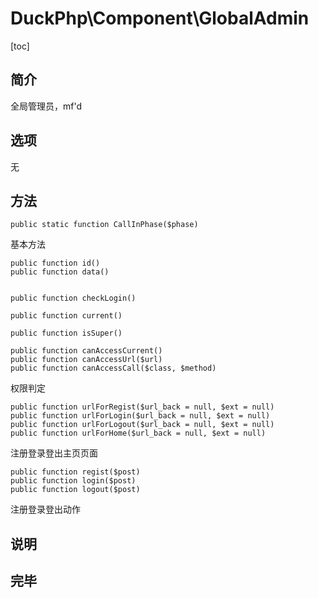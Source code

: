 # DuckPhp\Component\GlobalAdmin
[toc]
## 简介

全局管理员，mf'd

## 选项

无

## 方法

    public static function CallInPhase($phase)
基本方法

    public function id()
    public function data()


    public function checkLogin()

    public function current()

    public function isSuper()

    public function canAccessCurrent()
    public function canAccessUrl($url)
    public function canAccessCall($class, $method)
权限判定

    public function urlForRegist($url_back = null, $ext = null)
    public function urlForLogin($url_back = null, $ext = null)
    public function urlForLogout($url_back = null, $ext = null)
    public function urlForHome($url_back = null, $ext = null)
注册登录登出主页页面

    public function regist($post)
    public function login($post)
    public function logout($post)
注册登录登出动作
## 说明

## 完毕
